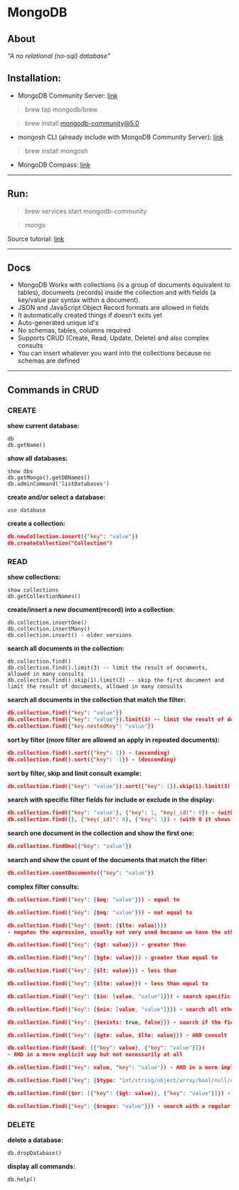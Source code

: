 # MongoDB

## About
*"A no relational (no-sql) database"*

## Installation:
* MongoDB Community Server: [link](https://www.mongodb.com/docs/manual/tutorial/install-mongodb-on-os-x/ "MongoDB Community Server")
> brew tap mongodb/brew

> brew install mongodb-community@5.0
* mongosh CLI (already include with MongoDB Community Server): [link](https://www.mongodb.com/docs/mongodb-shell/install/ "MongoDB mongosh CLI")
> brew install mongosh
* MongoDB Compass: [link](https://www.mongodb.com/try/download/compass "MongoDB Compass")

---

## Run:
> brew services start mongodb-community

> mongo

Source tutorial: [link](https://www.youtube.com/watch?v=61G8tP0gFLY "Youtube")

---

## Docs

* MongoDB Works with collections (is a group of documents equivalent to tables), documents (records) inside the collection and with fields (a key/value pair syntax within a document).
* JSON and JavaScript Object Record formats are allowed in fields
* It automatically created things if doesn't exits yet
* Auto-generated unique id's
* No schemas, tables, columns required
* Supports CRUD (Create, Read, Update, Delete) and also complex consults
* You can insert whatever you want into the collections because no schemas are defined

---

## __Commands in CRUD__

### __CREATE__

__show current database:__
```
db
db.getName()
```

__show all databases:__
```
show dbs
db.getMongo().getDBNames()
db.adminCommand('listDatabases')
```

__create and/or select a database:__
```
use database
```

__create a collection:__
```json
db.newCollection.insert({"key": "value"})
db.createCollection("Collection")
```

### __READ__

__show collections:__
```
show collections
db.getCollectionNames()
```

__create/insert a new document(record) into a collection__:
```
db.collection.insertOne()
db.collection.insertMany()
db.collection.insert() - older versions
```

__search all documents in the collection:__
```
db.collection.find()
db.collection.find().limit(3) -- limit the result of documents, allowed in many consults
db.collection.find().skip(1).limit(3) -- skip the first document and limit the result of documents, allowed in many consults
```

__search all documents in the collection that match the filter:__
```json
db.collection.find({"key": "value"})
db.collection.find({"key": "value"}).limit(3) -- limit the result of documents
db.collection.find({"key.nestedKey": "value"})
```

__sort by filter (more filter are allowed an apply in repeated documents):__
```json
db.collection.find().sort({"key": 1}) - (ascending)
db.collection.find().sort({"key": -1}) - (descending)
```

__sort by filter, skip and limit consult example:__
```json
db.collection.find({"key": "value"}).sort({"key": 1}).skip(1).limit(3)
```

__search with specific filter fields for include or exclude in the display:__
```json
db.collection.find({"key": "value"}, {"key": 1, "key(_id)": 0}) - (with 1 it shows match documents and display only that fields but with 0 it excludes that fields)
db.collection.find({}, {"key(_id)": 0}, {"key": 1}) - (with 0 it shows all documents and display other fields except that but with 1 it display only that fields)
```

__search one document in the collection and show the first one:__
```json
db.collection.findOne({"key": "value"})
```

__search and show the count of the documents that match the filter:__
```json
db.collection.countDocuments({"key": "value"})
```

__complex filter consults:__
```json
db.collection.find({"key": {$eq: "value"}}) - equal to

db.collection.find({"key": {$nq: "value"}}) - not equal to

db.collection.find({"key": {$not: {$lte: value}}})
- negates the expression, usually not very used because we have the other operators and it allowed null values, for example: db.collection.find({"key": {$not: {$eq: value}}}) means db.collection.find({"key": {$ne:  value}})

db.collection.find({"key": {$gt: value}}) - greater than

db.collection.find({"key": {$gte: value}}) - greater than equal to

db.collection.find({"key": {$lt: value}}) - less than

db.collection.find({"key": {$lte: value}}) - less than equal to

db.collection.find({"key": {$in: [value, "value"]}}) - search specific values (supports numbers and string but according to the type of the field)

db.collection.find({"key": {$nin: [value, "value"]}}) - search all other values except those (supports numbers and string but according to the type of the field)

db.collection.find({"key": {$exists: true, false}}) - search if the field exists and return only objects with that field, false return only objects without that field, but it only check if the key exits not if the key have a value itself

db.collection.find({"key": {$gte: value, $lte: value}}) - AND consult

db.collection.find({$and: [{"key": value}, {"key": "value"}]})
- AND in a more explicit way but not necessarily at all

db.collection.find({"key": value, "key": "value"}) - AND in a more implicit way and the most common one

db.collection.find({"key": {$type: "int/string/object/array/bool/null/date"}}) - search and returns only the documents that match that field type

db.collection.find({$or: [{"key": {$gt: value}}, {"key": "value"}]}) - OR, it search and returns only documents that match one or all of the filters

db.collection.find({"key": {$regex: "value"}}) - search with a regular expression
```

### __DELETE__

__delete a database:__
```
db.dropDatabase()
```

__display all commands:__
```
db.help()
```
